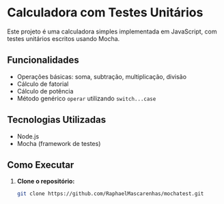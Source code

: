 # Calculadora com Testes Unitários

Este projeto é uma calculadora simples implementada em JavaScript, com testes unitários escritos usando Mocha.

## Funcionalidades

- Operações básicas: soma, subtração, multiplicação, divisão
- Cálculo de fatorial
- Cálculo de potência
- Método genérico `operar` utilizando `switch...case`

## Tecnologias Utilizadas

- Node.js
- Mocha (framework de testes)

## Como Executar

1. **Clone o repositório:**

   ```bash
   git clone https://github.com/RaphaelMascarenhas/mochatest.git